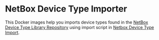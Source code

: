 # NetBox Device Type Importer
This Docker images help you imports device types found in the [NetBox Device Type Library Repository](https://github.com/netbox-community/devicetype-library) using import script in [Netbox Device Type Import](https://github.com/minitriga/Netbox-Device-Type-Library-Import).
